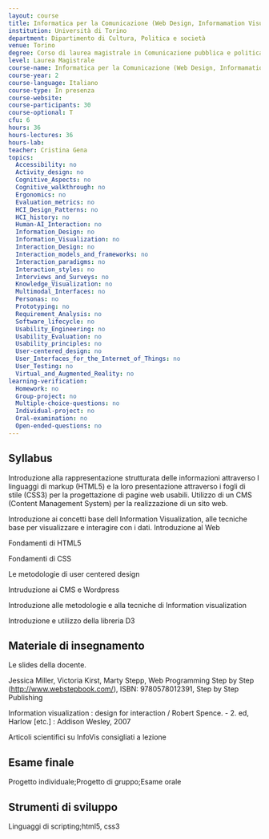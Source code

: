 ```yaml
---
layout: course
title: Informatica per la Comunicazione (Web Design, Informamation Visualisation)
institution: Università di Torino
department: Dipartimento di Cultura, Politica e società
venue: Torino
degree: Corso di laurea magistrale in Comunicazione pubblica e politica
level: Laurea Magistrale
course-name: Informatica per la Comunicazione (Web Design, Informamation Visualisation)
course-year: 2
course-language: Italiano
course-type: In presenza
course-website: 
course-participants: 30
course-optional: T
cfu: 6
hours: 36
hours-lectures: 36
hours-lab: 
teacher: Cristina Gena
topics: 
  Accessibility: no 
  Activity_design: no 
  Cognitive_Aspects: no 
  Cognitive_walkthrough: no 
  Ergonomics: no 
  Evaluation_metrics: no 
  HCI_Design_Patterns: no 
  HCI_history: no 
  Human-AI_Interaction: no 
  Information_Design: no 
  Information_Visualization: no 
  Interaction_Design: no 
  Interaction_models_and_frameworks: no 
  Interaction_paradigms: no 
  Interaction_styles: no 
  Interviews_and_Surveys: no 
  Knowledge_Visualization: no 
  Multimodal_Interfaces: no 
  Personas: no 
  Prototyping: no 
  Requirement_Analysis: no 
  Software_lifecycle: no 
  Usability_Engineering: no 
  Usability_Evaluation: no 
  Usability_principles: no 
  User-centered_design: no 
  User_Interfaces_for_the_Internet_of_Things: no 
  User_Testing: no 
  Virtual_and_Augmented_Reality: no 
learning-verification: 
  Homework: no 
  Group-project: no 
  Multiple-choice-questions: no 
  Individual-project: no 
  Oral-examination: no 
  Open-ended-questions: no 
---
```



## Syllabus 
Introduzione alla rappresentazione strutturata delle informazioni attraverso I linguaggi di markup (HTML5) e  la loro presentazione  attraverso i fogli di stile (CSS3) per la progettazione di  pagine web usabili.  Utilizzo di un CMS (Content Management System) per la realizzazione  di un sito web. 

Introduzione ai concetti base dell Information Visualization, alle tecniche base per visualizzare e interagire con i dati. 
Introduzione al Web 

 Fondamenti di HTML5

Fondamenti di CSS

Le metodologie di user centered design

Intruduzione ai  CMS e Wordpress

Introduzione alle metodologie e alla tecniche di Information visualization

Introduzione  e utilizzo della libreria D3

## Materiale di insegnamento 
Le slides della docente. 

Jessica Miller, Victoria Kirst, Marty Stepp, Web Programming Step by Step (http://www.webstepbook.com/), ISBN: 9780578012391, Step by Step Publishing 

Information visualization : design for interaction / Robert Spence. - 2. ed, Harlow [etc.] : Addison Wesley, 2007

Articoli scientifici su InfoVis consigliati a lezione



## Esame finale 
Progetto individuale;Progetto di gruppo;Esame orale

## Strumenti di sviluppo 
Linguaggi di scripting;html5, css3
